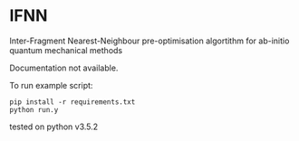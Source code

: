 # IFNN
Inter-Fragment Nearest-Neighbour pre-optimisation algortithm for ab-initio quantum mechanical methods

Documentation not available.

To run example script:

``` 
pip install -r requirements.txt
python run.y
```

tested on python v3.5.2

